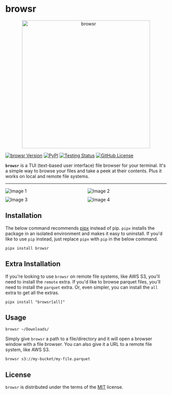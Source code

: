 # browsr

<div align="center">
<a href="https://github.com/juftin/browsr">
  <img src=https://i.imgur.com/QiAXcEm.png
    width="400" alt="browsr">
</a>
</div>

[![browsr Version](https://img.shields.io/pypi/v/browsr?color=blue&label=browsr)](https://github.com/juftin/browsr)
[![PyPI](https://img.shields.io/pypi/pyversions/browsr)](https://pypi.python.org/pypi/browsr/)
[![Testing Status](https://github.com/juftin/browsr/actions/workflows/tests.yaml/badge.svg?branch=main)](https://github.com/juftin/browsr/actions/workflows/tests.yaml?query=branch%3Amain)
[![GitHub License](https://img.shields.io/github/license/juftin/browsr?color=blue&label=License)](https://github.com/juftin/browsr/blob/main/LICENSE)

**`browsr`** is a TUI (text-based user interface) file browser for your terminal.
It's a simple way to browse your files and take a peek at their contents. Plus it
works on local and remote file systems.

---

<body>
<div style="display: grid; grid-template-columns: repeat(2, 1fr); grid-gap: 10px;">
  <img src="https://i.imgur.com/6apkI2Q.png" alt="Image 1">
  <img src="https://i.imgur.com/y7ZLRTX.png" alt="Image 2">
  <img src="https://i.imgur.com/oRBJ0vj.png" alt="Image 3">
  <img src="https://i.imgur.com/HWSjWCY.png" alt="Image 4">
</div>
</body>

## Installation

The below command recommends [pipx](https://pypa.github.io/pipx/) instead of pip. `pipx` installs the package in
an isolated environment and makes it easy to uninstall. If you'd like to use `pip` instead, just replace `pipx`
with `pip` in the below command.

```console
pipx install browsr
```

## Extra Installation

If you're looking to use `browsr` on remote file systems, like AWS S3, you'll need to install the `remote` extra.
If you'd like to browse parquet files, you'll need to install the `parquet` extra. Or, even simpler,
you can install the `all` extra to get all the extras.

```console
pipx install "browsr[all]"
```

## Usage

```console
browsr ~/Downloads/
```

Simply give `browsr` a path to a file/directory and it will open a browser window
with a file browser. You can also give it a URL to a remote file system, like AWS S3.

```console
browsr s3://my-bucket/my-file.parquet
```

## License

`browsr` is distributed under the terms of the [MIT](https://spdx.org/licenses/MIT.html) license.
